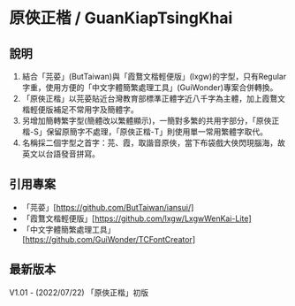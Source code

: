 # 原俠正楷 / GuanKiapTsingKhai

## 說明
1. 結合「芫荽」(ButTaiwan)與「霞鶩文楷輕便版」(lxgw)的字型，只有Regular字重，使用方便的「中文字體簡繁處理工具」(GuiWonder)專案合併轉換。
2. 「原俠正楷」以芫荽貼近台灣教育部標準正體字近八千字為主體，加上霞鶩文楷輕便版補足不常用字及簡體字。
3. 另增加簡轉繁字型(簡體改以繁體顯示)，一簡對多繁的共用字部分，「原俠正楷-S」保留原簡字不處理，「原俠正楷-T」則使用單一常用繁體字取代。
4. 名稱採二個字型之首字：芫、霞，取諧音原俠，當下布袋戲大俠閃現腦海，故英文以台語發音拼寫。


## 引用專案
- 「芫荽」[https://github.com/ButTaiwan/iansui/]
- 「霞鶩文楷輕便版」[https://github.com/lxgw/LxgwWenKai-Lite]
- 「中文字體簡繁處理工具」[https://github.com/GuiWonder/TCFontCreator]


## 最新版本
V1.01 - (2022/07/22) 「原俠正楷」初版

